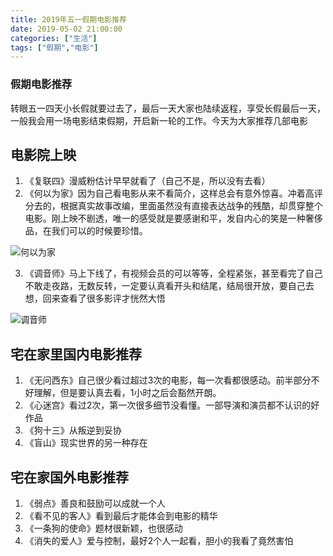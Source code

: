 ```yaml
---
title: 2019年五一假期电影推荐
date: 2019-05-02 21:00:00
categories: ["生活"]
tags: ["假期","电影"]
---
```

### 假期电影推荐
转眼五一四天小长假就要过去了，最后一天大家也陆续返程，享受长假最后一天，一般我会用一场电影结束假期，开启新一轮的工作。今天为大家推荐几部电影

## 电影院上映
1. 《复联四》漫威粉估计早早就看了（自己不是，所以没有去看）
2. 《何以为家》因为自己看电影从来不看简介，这样总会有意外惊喜。冲着高评分去的，根据真实故事改编，里面虽然没有直接表达战争的残酷，却贯穿整个电影。刚上映不剧透，唯一的感受就是要感谢和平，发自内心的笑是一种奢侈品，在我们可以的时候要珍惜。

![何以为家](https://static.liangbenshu.cn/1676379892755-2656cabb-e297-4b63-9d0a-24d1bda3e586.png)

3. 《调音师》马上下线了，有视频会员的可以等等，全程紧张，甚至看完了自己不敢走夜路，无数反转，一定要认真看开头和结尾，结局很开放，要自己去想，回来查看了很多影评才恍然大悟


![调音师](https://static.liangbenshu.cn/1676379913733-379b52c2-1bc5-4bbe-980e-62d057ea6846.png)


## 宅在家里国内电影推荐
1. 《无问西东》自己很少看过超过3次的电影，每一次看都很感动。前半部分不好理解，但是要认真去看，1小时之后会豁然开朗。
2. 《心迷宫》看过2次，第一次很多细节没看懂。一部导演和演员都不认识的好作品
3. 《狗十三》从叛逆到妥协
4. 《盲山》现实世界的另一种存在

## 宅在家国外电影推荐
1. 《弱点》善良和鼓励可以成就一个人
2. 《看不见的客人》看到最后才能体会到电影的精华
3. 《一条狗的使命》题材很新颖，也很感动
4. 《消失的爱人》爱与控制，最好2个人一起看，胆小的我看了竟然害怕